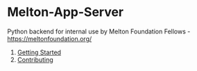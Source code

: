 # Melton-App-Server
Python backend for internal use by Melton Foundation Fellows - https://meltonfoundation.org/

1. [Getting Started](docs/getting-started.md)
2. [Contributing](docs/contibuting.md)

